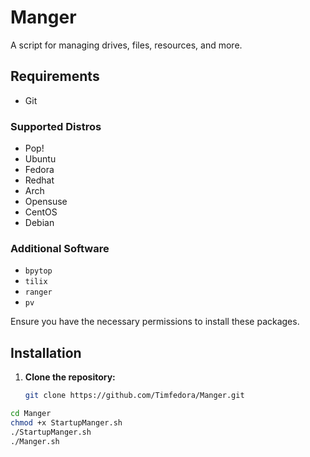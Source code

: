 # Manger

A script for managing drives, files, resources, and more.

## Requirements

- Git
### Supported Distros
- Pop!
- Ubuntu
- Fedora
- Redhat
- Arch
- Opensuse
- CentOS
- Debian


### Additional Software

- `bpytop`
- `tilix`
- `ranger`
- `pv`

Ensure you have the necessary permissions to install these packages.

## Installation

1. **Clone the repository:**
   ```sh
   git clone https://github.com/Timfedora/Manger.git
```sh
cd Manger
chmod +x StartupManger.sh
./StartupManger.sh
./Manger.sh

